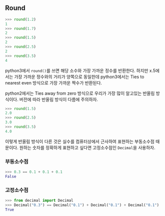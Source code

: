 ## Round
```python
>>> round(1.2)
1
>>> round(1.7)
2
>>> round(1.5)
2
>>> round(2.5)
2
>>> round(3.5)
4
```
python3에서 `round()`를 쓰면 해당 소수와 가장 가까운 정수를 반환한다. 하지만 x.5에서는 가장 가까운 정수와의 거리가 양쪽으로 동일한데 python3에서는 Ties to nearest even 방식으로 가장 가까운 짝수가 반환된다.

python2에서는 Ties away from zero 방식으로 우리가 가장 많이 알고있는 반올림 방식이다. 버전에 따라 반올림 방식이 다름에 주의하자.
```python
>>> round(1.5)
2.0
>>> round(2.5)
3.0
>>> round(3.5)
4.0
```
이렇게 반올림 방식이 다른 것은 실수를 컴퓨터상에서 근사하여 표현하는 부동소수점 때문이다. 원하는 숫자를 정확하게 표현하고 싶다면 고정소수점인 `Decimal`을 사용하자.

### 부동소수점
```python
>>> 0.3 == 0.1 + 0.1 + 0.1
False
```

### 고정소수점
```python
>>> from decimal import Decimal
>>> Decimal("0.3") == Decimal("0.1") + Decimal("0.1") + Decimal("0.1")
True
```
